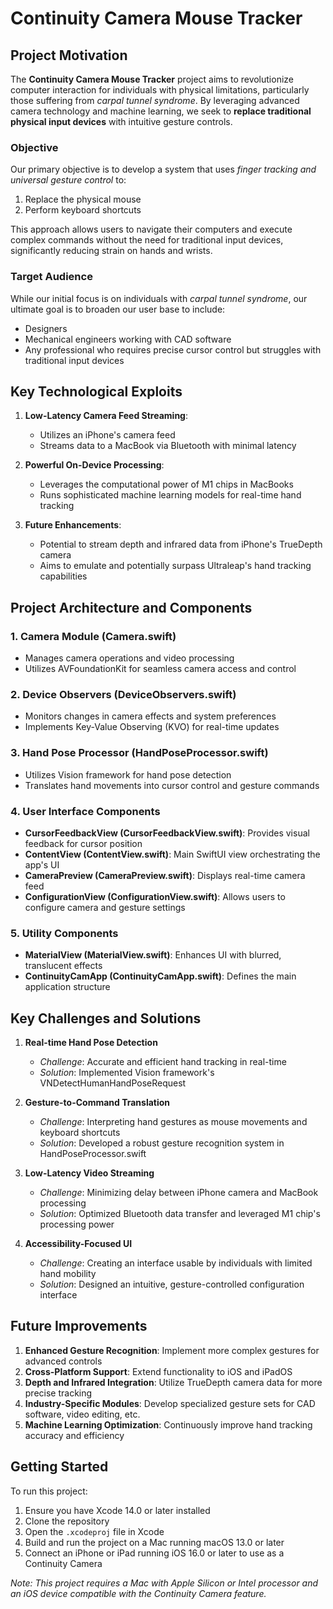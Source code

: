 # Continuity Camera Mouse Tracker

## Project Motivation

The **Continuity Camera Mouse Tracker** project aims to revolutionize computer interaction for individuals with physical limitations, particularly those suffering from *carpal tunnel syndrome*. By leveraging advanced camera technology and machine learning, we seek to **replace traditional physical input devices** with intuitive gesture controls.

### Objective

Our primary objective is to develop a system that uses *finger tracking and universal gesture control* to:
1. Replace the physical mouse
2. Perform keyboard shortcuts

This approach allows users to navigate their computers and execute complex commands without the need for traditional input devices, significantly reducing strain on hands and wrists.

### Target Audience

While our initial focus is on individuals with *carpal tunnel syndrome*, our ultimate goal is to broaden our user base to include:
- Designers
- Mechanical engineers working with CAD software
- Any professional who requires precise cursor control but struggles with traditional input devices

## Key Technological Exploits

1. **Low-Latency Camera Feed Streaming**: 
   - Utilizes an iPhone's camera feed
   - Streams data to a MacBook via Bluetooth with minimal latency

2. **Powerful On-Device Processing**:
   - Leverages the computational power of M1 chips in MacBooks
   - Runs sophisticated machine learning models for real-time hand tracking

3. **Future Enhancements**:
   - Potential to stream depth and infrared data from iPhone's TrueDepth camera
   - Aims to emulate and potentially surpass Ultraleap's hand tracking capabilities

## Project Architecture and Components

### 1. Camera Module (Camera.swift)
- Manages camera operations and video processing
- Utilizes AVFoundationKit for seamless camera access and control

### 2. Device Observers (DeviceObservers.swift)
- Monitors changes in camera effects and system preferences
- Implements Key-Value Observing (KVO) for real-time updates

### 3. Hand Pose Processor (HandPoseProcessor.swift)
- Utilizes Vision framework for hand pose detection
- Translates hand movements into cursor control and gesture commands

### 4. User Interface Components
- **CursorFeedbackView (CursorFeedbackView.swift)**: Provides visual feedback for cursor position
- **ContentView (ContentView.swift)**: Main SwiftUI view orchestrating the app's UI
- **CameraPreview (CameraPreview.swift)**: Displays real-time camera feed
- **ConfigurationView (ConfigurationView.swift)**: Allows users to configure camera and gesture settings

### 5. Utility Components
- **MaterialView (MaterialView.swift)**: Enhances UI with blurred, translucent effects
- **ContinuityCamApp (ContinuityCamApp.swift)**: Defines the main application structure

## Key Challenges and Solutions

1. **Real-time Hand Pose Detection**
   - *Challenge*: Accurate and efficient hand tracking in real-time
   - *Solution*: Implemented Vision framework's VNDetectHumanHandPoseRequest

2. **Gesture-to-Command Translation**
   - *Challenge*: Interpreting hand gestures as mouse movements and keyboard shortcuts
   - *Solution*: Developed a robust gesture recognition system in HandPoseProcessor.swift

3. **Low-Latency Video Streaming**
   - *Challenge*: Minimizing delay between iPhone camera and MacBook processing
   - *Solution*: Optimized Bluetooth data transfer and leveraged M1 chip's processing power

4. **Accessibility-Focused UI**
   - *Challenge*: Creating an interface usable by individuals with limited hand mobility
   - *Solution*: Designed an intuitive, gesture-controlled configuration interface

## Future Improvements

1. **Enhanced Gesture Recognition**: Implement more complex gestures for advanced controls
2. **Cross-Platform Support**: Extend functionality to iOS and iPadOS
3. **Depth and Infrared Integration**: Utilize TrueDepth camera data for more precise tracking
4. **Industry-Specific Modules**: Develop specialized gesture sets for CAD software, video editing, etc.
5. **Machine Learning Optimization**: Continuously improve hand tracking accuracy and efficiency

## Getting Started

To run this project:

1. Ensure you have Xcode 14.0 or later installed
2. Clone the repository
3. Open the `.xcodeproj` file in Xcode
4. Build and run the project on a Mac running macOS 13.0 or later
5. Connect an iPhone or iPad running iOS 16.0 or later to use as a Continuity Camera

*Note: This project requires a Mac with Apple Silicon or Intel processor and an iOS device compatible with the Continuity Camera feature.*
